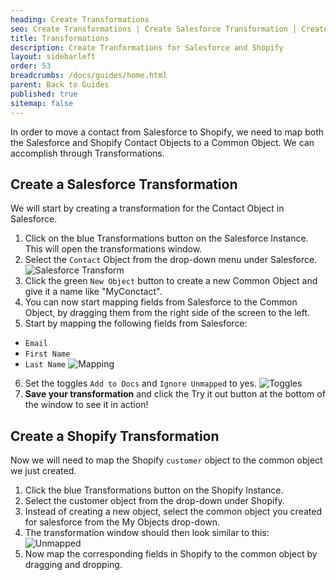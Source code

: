 ```yaml
---
heading: Create Transformations
seo: Create Transformations | Create Salesforce Transformation | Create Shopify Transformation
title: Transformations
description: Create Tranformations for Salesforce and Shopify
layout: sidebarleft
order: 53
breadcrumbs: /docs/guides/home.html
parent: Back to Guides
published: true
sitemap: false
---
```


In order to move a contact from Salesforce to Shopify, we need to map both the Salesforce and Shopify Contact Objects to a Common Object. We can accomplish through Transformations.

## Create a Salesforce Transformation
We will start by creating a transformation for the Contact Object in Salesforce.

1. Click on the blue Transformations button on the Salesforce Instance. This will open the transformations window.
2. Select the `Contact` Object from the drop-down menu under Salesforce. ![Salesforce Transform](https://cl.ly/1M3D1C1q3333/Image%202017-03-09%20at%2011.43.29%20AM.public.png)
3. Click the green `New Object` button to create a new Common Object and give it a name like "MyConctact".
4. You can now start mapping fields from Salesforce to the Common Object, by dragging them from the right side of the screen to the left.
5. Start by mapping the following fields from Salesforce:
  - `Email`
  - `First Name`
  - `Last Name` ![Mapping](img/quickstart_field_mapping.png)
6. Set the toggles `Add to Docs` and `Ignore Unmapped` to yes. ![Toggles](https://cl.ly/1r3k3r2M3T0U/Screen%20Shot%202017-03-09%20at%201.43.17%20PM.png)
7. **Save your transformation** and click the Try it out button at the bottom of the window to see it in action!

## Create a Shopify Transformation
Now we will need to map the Shopify `customer` object to the common object we just created.

1. Click the blue Transformations button on the Shopify Instance.
2. Select the customer object from the drop-down under Shopify.
3. Instead of creating a new object, select the common object you created for salesforce from the My Objects drop-down.
4. The transformation window should then look similar to this: ![Unmapped](img/quickstart_transformations_window.png)
5. Now map the corresponding fields in Shopify to the common object by dragging and dropping.
